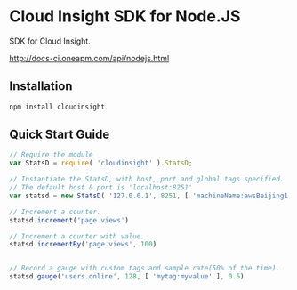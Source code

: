 Cloud Insight SDK for Node.JS
================

SDK for Cloud Insight.

http://docs-ci.oneapm.com/api/nodejs.html

Installation
------------
```bash
npm install cloudinsight
```


Quick Start Guide
-----------------

``` javascript
// Require the module
var StatsD = require( 'cloudinsight' ).StatsD;

// Instantiate the StatsD, with host, port and global tags specified.
// The default host & port is 'localhost:8251'
var statsd = new StatsD( '127.0.0.1', 8251, [ 'machineName:awsBeijing1', 'timezone:GMT8' ] );

// Increment a counter.
statsd.increment('page.views')

// Increment a counter with value.
statsd.incrementBy('page.views', 100)


// Record a gauge with custom tags and sample rate(50% of the time).
statsd.gauge('users.online', 128, [ 'mytag:myvalue' ], 0.5)
